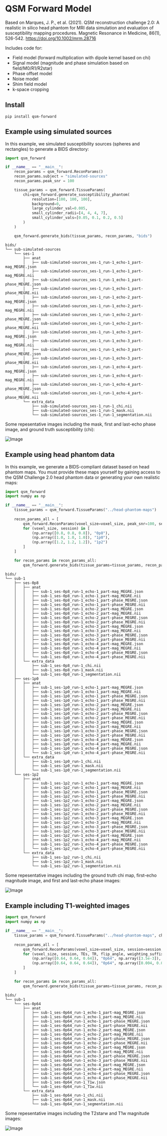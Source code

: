 # QSM Forward Model

Based on Marques, J. P., et al. (2021). QSM reconstruction challenge 2.0: A realistic in silico head phantom for MRI data simulation and evaluation of susceptibility mapping procedures. Magnetic Resonance in Medicine, 86(1), 526-542. https://doi.org/10.1002/mrm.28716

Includes code for:

 - Field model (forward multiplication with dipole kernel based on chi)
 - Signal model (magnitude and phase simulation based on field/M0/R1/R2star)
 - Phase offset model
 - Noise model
 - Shim field model
 - k-space cropping

## Install

```
pip install qsm-forward
```

## Example using simulated sources

In this example, we simulated susceptibility sources (spheres and rectangles) to generate a BIDS directory:

```python
import qsm_forward

if __name__ == "__main__":
    recon_params = qsm_forward.ReconParams()
    recon_params.subject = "simulated-sources"
    recon_params.peak_snr = 100

    tissue_params = qsm_forward.TissueParams(
        chi=qsm_forward.generate_susceptibility_phantom(
            resolution=[100, 100, 100],
            background=0,
            large_cylinder_val=0.005,
            small_cylinder_radii=[4, 4, 4, 7],
            small_cylinder_vals=[0.05, 0.1, 0.2, 0.5]
        )
    )

    qsm_forward.generate_bids(tissue_params, recon_params, "bids")
```

```
bids/
└── sub-simulated-sources
    └── ses-1
        ├── anat
        │   ├── sub-simulated-sources_ses-1_run-1_echo-1_part-mag_MEGRE.json
        │   ├── sub-simulated-sources_ses-1_run-1_echo-1_part-mag_MEGRE.nii
        │   ├── sub-simulated-sources_ses-1_run-1_echo-1_part-phase_MEGRE.json
        │   ├── sub-simulated-sources_ses-1_run-1_echo-1_part-phase_MEGRE.nii
        │   ├── sub-simulated-sources_ses-1_run-1_echo-2_part-mag_MEGRE.json
        │   ├── sub-simulated-sources_ses-1_run-1_echo-2_part-mag_MEGRE.nii
        │   ├── sub-simulated-sources_ses-1_run-1_echo-2_part-phase_MEGRE.json
        │   ├── sub-simulated-sources_ses-1_run-1_echo-2_part-phase_MEGRE.nii
        │   ├── sub-simulated-sources_ses-1_run-1_echo-3_part-mag_MEGRE.json
        │   ├── sub-simulated-sources_ses-1_run-1_echo-3_part-mag_MEGRE.nii
        │   ├── sub-simulated-sources_ses-1_run-1_echo-3_part-phase_MEGRE.json
        │   ├── sub-simulated-sources_ses-1_run-1_echo-3_part-phase_MEGRE.nii
        │   ├── sub-simulated-sources_ses-1_run-1_echo-4_part-mag_MEGRE.json
        │   ├── sub-simulated-sources_ses-1_run-1_echo-4_part-mag_MEGRE.nii
        │   ├── sub-simulated-sources_ses-1_run-1_echo-4_part-phase_MEGRE.json
        │   └── sub-simulated-sources_ses-1_run-1_echo-4_part-phase_MEGRE.nii
        └── extra_data
            ├── sub-simulated-sources_ses-1_run-1_chi.nii
            ├── sub-simulated-sources_ses-1_run-1_mask.nii
            └── sub-simulated-sources_ses-1_run-1_segmentation.nii
```

Some repesentative images including the mask, first and last-echo phase image, and ground truth susceptibility (chi):

![Image](https://i.imgur.com/3zpKbP0.png)

## Example using head phantom data

In this example, we generate a BIDS-compliant dataset based on head phantom maps. You must provide these maps yourself by gaining access to the QSM Challenge 2.0 head phantom data or generating your own realistic maps:

```python
import qsm_forward
import numpy as np

if __name__ == "__main__":
    tissue_params = qsm_forward.TissueParams("../head-phantom-maps")
    
    recon_params_all = [
        qsm_forward.ReconParams(voxel_size=voxel_size, peak_snr=100, session=session)
        for (voxel_size, session) in [
            (np.array([0.8, 0.8, 0.8]), "0p8"),
            (np.array([1.0, 1.0, 1.0]), "1p0"),
            (np.array([1.2, 1.2, 1.2]), "1p2")
        ]
    ]

    for recon_params in recon_params_all:    
        qsm_forward.generate_bids(tissue_params=tissue_params, recon_params=recon_params, bids_dir="bids")
```

```
bids/
└── sub-1
    ├── ses-0p8
    │   ├── anat
    │   │   ├── sub-1_ses-0p8_run-1_echo-1_part-mag_MEGRE.json
    │   │   ├── sub-1_ses-0p8_run-1_echo-1_part-mag_MEGRE.nii
    │   │   ├── sub-1_ses-0p8_run-1_echo-1_part-phase_MEGRE.json
    │   │   ├── sub-1_ses-0p8_run-1_echo-1_part-phase_MEGRE.nii
    │   │   ├── sub-1_ses-0p8_run-1_echo-2_part-mag_MEGRE.json
    │   │   ├── sub-1_ses-0p8_run-1_echo-2_part-mag_MEGRE.nii
    │   │   ├── sub-1_ses-0p8_run-1_echo-2_part-phase_MEGRE.json
    │   │   ├── sub-1_ses-0p8_run-1_echo-2_part-phase_MEGRE.nii
    │   │   ├── sub-1_ses-0p8_run-1_echo-3_part-mag_MEGRE.json
    │   │   ├── sub-1_ses-0p8_run-1_echo-3_part-mag_MEGRE.nii
    │   │   ├── sub-1_ses-0p8_run-1_echo-3_part-phase_MEGRE.json
    │   │   ├── sub-1_ses-0p8_run-1_echo-3_part-phase_MEGRE.nii
    │   │   ├── sub-1_ses-0p8_run-1_echo-4_part-mag_MEGRE.json
    │   │   ├── sub-1_ses-0p8_run-1_echo-4_part-mag_MEGRE.nii
    │   │   ├── sub-1_ses-0p8_run-1_echo-4_part-phase_MEGRE.json
    │   │   └── sub-1_ses-0p8_run-1_echo-4_part-phase_MEGRE.nii
    │   └── extra_data
    │       ├── sub-1_ses-0p8_run-1_chi.nii
    │       ├── sub-1_ses-0p8_run-1_mask.nii
    │       └── sub-1_ses-0p8_run-1_segmentation.nii
    ├── ses-1p0
    │   ├── anat
    │   │   ├── sub-1_ses-1p0_run-1_echo-1_part-mag_MEGRE.json
    │   │   ├── sub-1_ses-1p0_run-1_echo-1_part-mag_MEGRE.nii
    │   │   ├── sub-1_ses-1p0_run-1_echo-1_part-phase_MEGRE.json
    │   │   ├── sub-1_ses-1p0_run-1_echo-1_part-phase_MEGRE.nii
    │   │   ├── sub-1_ses-1p0_run-1_echo-2_part-mag_MEGRE.json
    │   │   ├── sub-1_ses-1p0_run-1_echo-2_part-mag_MEGRE.nii
    │   │   ├── sub-1_ses-1p0_run-1_echo-2_part-phase_MEGRE.json
    │   │   ├── sub-1_ses-1p0_run-1_echo-2_part-phase_MEGRE.nii
    │   │   ├── sub-1_ses-1p0_run-1_echo-3_part-mag_MEGRE.json
    │   │   ├── sub-1_ses-1p0_run-1_echo-3_part-mag_MEGRE.nii
    │   │   ├── sub-1_ses-1p0_run-1_echo-3_part-phase_MEGRE.json
    │   │   ├── sub-1_ses-1p0_run-1_echo-3_part-phase_MEGRE.nii
    │   │   ├── sub-1_ses-1p0_run-1_echo-4_part-mag_MEGRE.json
    │   │   ├── sub-1_ses-1p0_run-1_echo-4_part-mag_MEGRE.nii
    │   │   ├── sub-1_ses-1p0_run-1_echo-4_part-phase_MEGRE.json
    │   │   └── sub-1_ses-1p0_run-1_echo-4_part-phase_MEGRE.nii
    │   └── extra_data
    │       ├── sub-1_ses-1p0_run-1_chi.nii
    │       ├── sub-1_ses-1p0_run-1_mask.nii
    │       └── sub-1_ses-1p0_run-1_segmentation.nii
    └── ses-1p2
        ├── anat
        │   ├── sub-1_ses-1p2_run-1_echo-1_part-mag_MEGRE.json
        │   ├── sub-1_ses-1p2_run-1_echo-1_part-mag_MEGRE.nii
        │   ├── sub-1_ses-1p2_run-1_echo-1_part-phase_MEGRE.json
        │   ├── sub-1_ses-1p2_run-1_echo-1_part-phase_MEGRE.nii
        │   ├── sub-1_ses-1p2_run-1_echo-2_part-mag_MEGRE.json
        │   ├── sub-1_ses-1p2_run-1_echo-2_part-mag_MEGRE.nii
        │   ├── sub-1_ses-1p2_run-1_echo-2_part-phase_MEGRE.json
        │   ├── sub-1_ses-1p2_run-1_echo-2_part-phase_MEGRE.nii
        │   ├── sub-1_ses-1p2_run-1_echo-3_part-mag_MEGRE.json
        │   ├── sub-1_ses-1p2_run-1_echo-3_part-mag_MEGRE.nii
        │   ├── sub-1_ses-1p2_run-1_echo-3_part-phase_MEGRE.json
        │   ├── sub-1_ses-1p2_run-1_echo-3_part-phase_MEGRE.nii
        │   ├── sub-1_ses-1p2_run-1_echo-4_part-mag_MEGRE.json
        │   ├── sub-1_ses-1p2_run-1_echo-4_part-mag_MEGRE.nii
        │   ├── sub-1_ses-1p2_run-1_echo-4_part-phase_MEGRE.json
        │   └── sub-1_ses-1p2_run-1_echo-4_part-phase_MEGRE.nii
        └── extra_data
            ├── sub-1_ses-1p2_run-1_chi.nii
            ├── sub-1_ses-1p2_run-1_mask.nii
            └── sub-1_ses-1p2_run-1_segmentation.nii
```

Some repesentative images including the ground truth chi map, first-echo magnitude image, and first and last-echo phase images:

![Image](https://i.imgur.com/cE1cQ3U.png)

## Example including T1-weighted images

```python
import qsm_forward
import numpy as np

if __name__ == "__main__":
    tissue_params = qsm_forward.TissueParams("../head-phantom-maps", chi="ChiModelMIX.nii.gz")
    
    recon_params_all = [
        qsm_forward.ReconParams(voxel_size=voxel_size, session=session, TEs=TEs, TR=TR, flip_angle=flip_angle, weighting_suffix=weighting_suffix, export_phase=export_phase)
        for (voxel_size, session, TEs, TR, flip_angle, weighting_suffix, export_phase) in [
            (np.array([0.64, 0.64, 0.64]), "0p64", np.array([3.5e-3]), 7.5e-3, 40, "T1w", False),
            (np.array([0.64, 0.64, 0.64]), "0p64", np.array([0.004, 0.012, 0.02, 0.028]), 0.05, 15, "T2starw", True),
        ]
    ]

    for recon_params in recon_params_all:    
        qsm_forward.generate_bids(tissue_params=tissue_params, recon_params=recon_params, bids_dir="bids")
```

```
bids/
└── sub-1
    └── ses-0p64
        ├── anat
        │   ├── sub-1_ses-0p64_run-1_echo-1_part-mag_MEGRE.json
        │   ├── sub-1_ses-0p64_run-1_echo-1_part-mag_MEGRE.nii
        │   ├── sub-1_ses-0p64_run-1_echo-1_part-phase_MEGRE.json
        │   ├── sub-1_ses-0p64_run-1_echo-1_part-phase_MEGRE.nii
        │   ├── sub-1_ses-0p64_run-1_echo-2_part-mag_MEGRE.json
        │   ├── sub-1_ses-0p64_run-1_echo-2_part-mag_MEGRE.nii
        │   ├── sub-1_ses-0p64_run-1_echo-2_part-phase_MEGRE.json
        │   ├── sub-1_ses-0p64_run-1_echo-2_part-phase_MEGRE.nii
        │   ├── sub-1_ses-0p64_run-1_echo-3_part-mag_MEGRE.json
        │   ├── sub-1_ses-0p64_run-1_echo-3_part-mag_MEGRE.nii
        │   ├── sub-1_ses-0p64_run-1_echo-3_part-phase_MEGRE.json
        │   ├── sub-1_ses-0p64_run-1_echo-3_part-phase_MEGRE.nii
        │   ├── sub-1_ses-0p64_run-1_echo-4_part-mag_MEGRE.json
        │   ├── sub-1_ses-0p64_run-1_echo-4_part-mag_MEGRE.nii
        │   ├── sub-1_ses-0p64_run-1_echo-4_part-phase_MEGRE.json
        │   ├── sub-1_ses-0p64_run-1_echo-4_part-phase_MEGRE.nii
        │   ├── sub-1_ses-0p64_run-1_T1w.json
        │   └── sub-1_ses-0p64_run-1_T1w.nii
        └── extra_data
            ├── sub-1_ses-0p64_run-1_chi.nii
            ├── sub-1_ses-0p64_run-1_mask.nii
            └── sub-1_ses-0p64_run-1_segmentation.nii
```

Some repesentative images including the T2starw and T1w magnitude images:

![Image](https://i.imgur.com/RVzdhRz.png)


